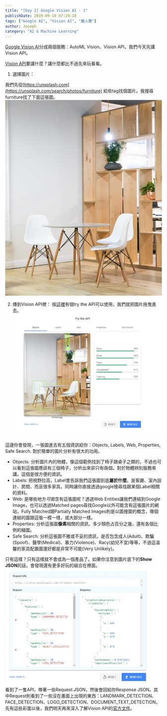 ```yaml
---
title: "[Day 2] Google Vision AI - 1"
publishDate: 2019-09-10 07:29:18
tags: ["Google AI", "Vision AI", "鐵人賽"]
author: Joseph
category: "AI & Machine Learning"
---
```

[Google Vision AI](https://cloud.google.com/vision/)分成兩個服務：AutoML Vision、Vision API，我們今天先講Vision API。

[Vision API](https://cloud.google.com/vision/)要講什麼？講什麼都比不過先來玩看看。

1. 選擇圖片：
<!-- more -->
我們先從[https://unsplash.com](https://unsplash.com/search/photos/furniture) 給些tag找個圖片。我搜尋furniture找了下面這張圖。
![furniture.jpg](furniture.jpg)

2. 傳到Vision API裡：
按[這裡](https://cloud.google.com/vision/#vision-api-demo)有個try the API可以使用，我們就把圖片拖曳進去。
![demo.jpg](demo.jpg)

這邊你會發現，一張圖進去有五個資訊給你：Objects, Labels, Web, Properties, Safe Search. 對於簡單的圖片分析有很大的功用。
- Objects:
  分析圖片內的物體，像這個範例找到了椅子跟桌子之類的，不過也可以看到這張圖應該有三個椅子，分析出來卻只有兩個。對於物體辨別服務來講，這個是很方便的資訊。
- Labels:
  把視野拉高，Label會告訴我們這張圖到底**屬於什麼**。是客廳、室內設計、房間、而且很多家具。同時讓你直接透過google搜尋找跟某個Label相關的資料。
- Web:
  是哪些地方*可能*含有這張圖呢？透過Web Entities讓我們連結到Google Image，也可以透過Matched pages尋找Google以外可能含有這張圖片的網站，Fully Matched跟Partially Matched Images則是以圖搜圖的概念，哪個連結的圖跟這張一模一樣，或大部分一樣。
- Properties:
  分析這張圖**像素**相關的資訊，多少顏色占百分之幾，還有各個比例的縮圖。
- Safe Search:
  分析這張圖不雅或不妥的資訊，是否包含成人(Adult)、欺騙(Spoof)、醫學(Medical)、暴力(Violence)、Racy(幼兒不宜)等等，不過這溫馨的家具配置圖還好都是非常不可能(Very Unlikely)。
  
  
只有這樣？只有這樣就不會成為一個產品了。如果你注意到圖片底下的**Show JSON**的話，會發現還有更多好玩的組合在裡面。
![show-json.jpg](show-json.jpg)
看到了一隻API，帶著一些Request JSON，然後會回給你Response JSON。其中Request則看到了一些沒在畫面上出現的東西：LANDMARK_DETECTION、FACE_DETECTION、LOGO_DETECTION、DOCUMENT_TEXT_DETECTION，先有這些彩蛋以後，我們明天再來深入了解Vision API的[官方文件](https://cloud.google.com/vision/overview/docs/get-started)。
